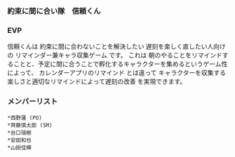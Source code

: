 ### 約束に間に合い隊　信頼くん
### EVP
信頼くんは
約束に間に合わないことを解決したい
遅刻を楽しく直したい人向けの
リマインダー兼キャラ収集ゲーム です。
これは 朝のやることをリマインドすることと、予定に間に合うことで孵化するキャラクターを集めるというゲーム性 によって、
カレンダーアプリのリマインド とは違って
キャラクターを収集する楽しさと適切なリマインドによって遅刻の改善 を実現できます。
### メンバーリスト
    *西野蓮 (PO)
    *齊藤慎太郎 (SM)
    *谷口瑞樹
    *安田和也
    *山田佳輝

